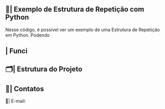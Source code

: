  ## 📑| Exemplo de Estrutura de Repetição com Python 

   Nesse código, é possível ver um exemplo de uma Estrutura de Repetição em Python. Podendo 

 ## | Funci
 
 ## 🗂️| Estrutura do Projeto



 ## 📱| Contatos

   📩| E-mail: 
 
